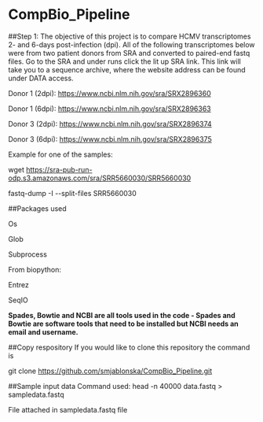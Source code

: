 # CompBio_Pipeline
##Step 1: 
The objective of this project is to compare HCMV transcriptomes 2- and 6-days post-infection (dpi). 
All of the following transcriptomes below were from two patient donors from SRA and converted to paired-end fastq files. Go to the SRA and under runs click the lit up SRA link. This link will take you to a sequence archive, where the website address can be found under DATA access. 

Donor 1 (2dpi): https://www.ncbi.nlm.nih.gov/sra/SRX2896360

Donor 1 (6dpi): https://www.ncbi.nlm.nih.gov/sra/SRX2896363 

Donor 3 (2dpi): https://www.ncbi.nlm.nih.gov/sra/SRX2896374 

Donor 3 (6dpi): https://www.ncbi.nlm.nih.gov/sra/SRX2896375

Example for one of the samples: 


wget https://sra-pub-run-odp.s3.amazonaws.com/sra/SRR5660030/SRR5660030


fastq-dump -I --split-files SRR5660030



##Packages used 

Os

Glob 

Subprocess 


From biopython: 

Entrez 

SeqIO 

**Spades, Bowtie and NCBI are all tools used in the code - Spades and Bowtie are software tools that need to be installed but NCBI needs an email and username.** 

##Copy respository 
If you would like to clone this repository the command is

git clone https://github.com/smjablonska/CompBio_Pipeline.git 

##Sample input data 
Command used: head -n 40000 data.fastq > sampledata.fastq


File attached in sampledata.fastq file

